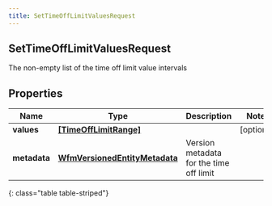 ```yaml
---
title: SetTimeOffLimitValuesRequest
---
```

## SetTimeOffLimitValuesRequest
The non-empty list of the time off limit value intervals

## Properties

|Name | Type | Description | Notes|
|------------ | ------------- | ------------- | -------------|
| **values** | [**[TimeOffLimitRange]**](TimeOffLimitRange.html) |  | [optional] |
| **metadata** | [**WfmVersionedEntityMetadata**](WfmVersionedEntityMetadata.html) | Version metadata for the time off limit | |
{: class="table table-striped"}


